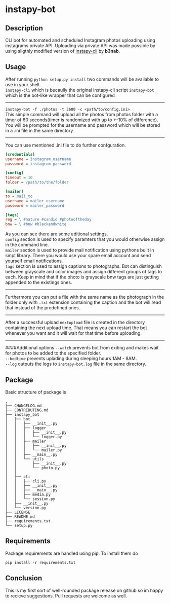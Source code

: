 instapy-bot
==========================


## Description
CLI bot for automated and scheduled Instagram photos uploading using instagrams private API. Uploading via private API was made possible by using sligthly modified version of [instapy-cli](https://github.com/b3nab/instapy-cli) by **b3nab**.

## Usage

After running ``python setup.py install`` two commands will be available to use in your shell. \
``instapy-cli`` which is becaully the original instapy-cli script
``instapy-bot`` which is the bot-like wrapper that can be configured

---

``instapy-bot -f ./photos -t 3600 -c <path/to/config.ini>``\
This simple command will upload all the photos from photos folder with a timer of 60 seconds(timer is randomized with up to +-10% of difference). You will be prompted for the username and password which will be stored in a .ini file in the same directory

---
You can use mentioned .ini file to do further confguration.
```ini
[credentials]
username = instagram_username
password = instagram_password

[config]
timeout = 10
folder = /path/to/the/folder

[mailer]
to = mail_to
username = mailer_username
password = mailer_password

[tags]
reg = \ #nature #candid #photooftheday
bnw = \ #bnw #blackandwhite
```
As you can see there are some aditional settings.\
`config` section is used to specify paramters that you would otherwise assign in the command line.\
`mailer` section is used to provide mail notification using pythons built in smpt library. There you would use your spare email account and send yourself email notifications.\
`tags` section is used to assign captions to photographs. Bot can distinguish between grayscale and color images and assign different groups of tags to each. Keep in mind that if the photo is grayscale bnw tags are just getting appended to the existings ones.

---
Furthermore you can put a file with the same name as the photograph in the folder only with `.txt` extension containing the caption and the bot will read that instead of the predefined ones.

---
After a successful upload ``nextupload`` file is created in the directory containing the next upload time. That means you can restart the bot whenever you want and it will wait for that time before uploading.

---
####Additional options
`--watch`   prevents bot from exiting and makes wait for photos to be added to the specified folder.\
`--bedtime` prevents uplading during sleeping hours 1AM - 8AM. \
`--log`     outputs the logs to `instapy-bot.log` file in the same directory.

## Package

Basic structure of package is

```
.
├── CHANGELOG.md
├── CONTRIBUTING.md
├── instapy_bot
│   ├── bot
│   │   ├── __init__.py
│   │   ├── logger
│   │   │   ├── __init__.py
│   │   │   └── logger.py
│   │   ├── mailer
│   │   │   ├── __init__.py
│   │   │   └── mailer.py
│   │   ├── __main__.py
│   │   └── utils
│   │       ├── __init__.py
│   │       └── photo.py
│   │  
│   ├── cli
│   │   ├── cli.py
│   │   ├── __init__.py
│   │   ├── __main__.py
│   │   ├── media.py
│   │   └── session.py
│   ├── __init__.py
│   └── version.py
├── LICENSE
├── README.md
├── requirements.txt
└── setup.py

```

## Requirements

Package requirements are handled using pip. To install them do

```
pip install -r requirements.txt
```
## Conclusion

This is my first sort of well-rounded package release on github so im happy to recieve suggestions.
 Pull requests are welcome as well.
